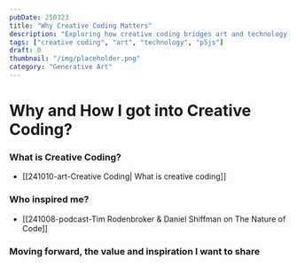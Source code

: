 ```yaml
---
pubDate: 250323
title: "Why Creative Coding Matters"
description: "Exploring how creative coding bridges art and technology, fostering innovation and new forms of digital expression."
tags: ["creative coding", "art", "technology", "p5js"]
draft: 0
thumbnail: "/img/placeholder.png"
category: "Generative Art"
---
```


# Why and How I got into Creative Coding?


### What is Creative Coding?
- [[241010-art-Creative Coding| What is creative coding]]


### Who inspired me?
- [[241008-podcast-Tim Rodenbroker & Daniel Shiffman on The Nature of Code]]

### Moving forward, the value and inspiration I want to share